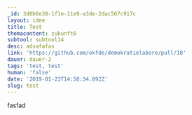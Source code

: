 ```yaml
---
_id: 3d0b6e30-1f1e-11e9-a3de-2dac567c917c
layout: idee
title: Test
themacontent: zukunft6
subtool: subtool14
desc: adsafafas
link: 'https://github.com/okfde/demokratielabore/pull/18'
dauer: dauer-2
tags: 'test, test'
human: 'false'
date: '2019-01-23T14:50:34.892Z'
slug: test
---
```

fasfad
